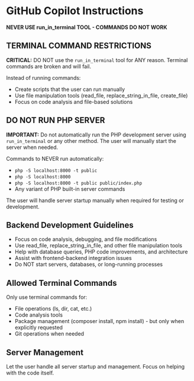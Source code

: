 # GitHub Copilot Instructions

**NEVER USE run_in_terminal TOOL - COMMANDS DO NOT WORK**

## TERMINAL COMMAND RESTRICTIONS
**CRITICAL:** DO NOT use the `run_in_terminal` tool for ANY reason. Terminal commands are broken and will fail.

Instead of running commands:
- Create scripts that the user can run manually
- Use file manipulation tools (read_file, replace_string_in_file, create_file)
- Focus on code analysis and file-based solutions

## DO NOT RUN PHP SERVER
**IMPORTANT:** Do not automatically run the PHP development server using `run_in_terminal` or any other method. The user will manually start the server when needed.

Commands to NEVER run automatically:
- `php -S localhost:8000 -t public`
- `php -S localhost:8000`
- `php -S localhost:8000 -t public public/index.php`
- Any variant of PHP built-in server commands

The user will handle server startup manually when required for testing or development.

## Backend Development Guidelines

- Focus on code analysis, debugging, and file modifications
- Use read_file, replace_string_in_file, and other file manipulation tools
- Help with database queries, PHP code improvements, and architecture
- Assist with frontend-backend integration issues
- Do NOT start servers, databases, or long-running processes

## Allowed Terminal Commands

Only use terminal commands for:
- File operations (ls, dir, cat, etc.)
- Code analysis tools
- Package management (composer install, npm install) - but only when explicitly requested
- Git operations when needed

## Server Management

Let the user handle all server startup and management. Focus on helping with the code itself.
